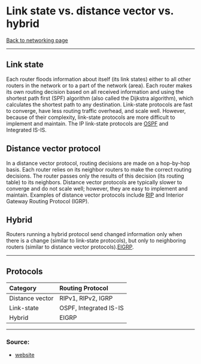 # Link state vs. distance vector vs. hybrid
[Back to networking page](./index.md)

---

## Link state
Each router floods information about itself (its link states) either to all other routers in the network or to a part of the network (area). Each router makes its own routing decision based on all received information and using the shortest path first (SPF) algorithm (also called the Dijkstra algorithm), which calculates the shortest path to any destination. Link-state protocols are fast to converge, have less routing traffic overhead, and scale well. However, because of their complexity, link-state protocols are more difficult to implement and maintain. The IP link-state protocols are [OSPF](Protocols/OSPF.md) and Integrated IS-IS.

 ## Distance vector protocol
 In a distance vector protocol, routing decisions are made on a hop-by-hop basis. Each router relies on its neighbor routers to make the correct routing decisions. The router passes only the results of this decision (its routing table) to its neighbors. Distance vector protocols are typically slower to converge and do not scale well; however, they are easy to implement and maintain. Examples of distance vector protocols include [RIP](Protocols/RIP.md) and Interior Gateway Routing Protocol (IGRP).
 
 ## Hybrid
 Routers running a hybrid protocol send changed information only when there is a change (similar to link-state protocols), but only to neighboring routers (similar to distance vector protocols).[EIGRP](Protocols/EIGRP.md).

---

 ## Protocols 
|Category|Routing Protocol|
|:--|:--|
|Distance vector|RIPv1, RIPv2, IGRP|
|Link-state|OSPF, Integrated IS-IS|
|Hybrid|EIGRP|

---

 ### Source:
 - [website](https://www.ccexpert.us/network-design/distance-vector-versus-linkstate-versus-hybrid-protocols.html)